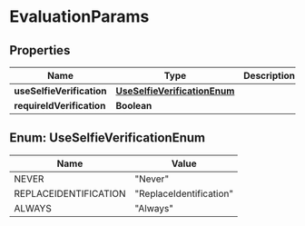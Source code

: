 # EvaluationParams

## Properties
Name | Type | Description | Notes
------------ | ------------- | ------------- | -------------
**useSelfieVerification** | [**UseSelfieVerificationEnum**](#UseSelfieVerificationEnum) |  |  [optional]
**requireIdVerification** | **Boolean** |  |  [optional]

<a name="UseSelfieVerificationEnum"></a>
## Enum: UseSelfieVerificationEnum
Name | Value
---- | -----
NEVER | &quot;Never&quot;
REPLACEIDENTIFICATION | &quot;ReplaceIdentification&quot;
ALWAYS | &quot;Always&quot;
